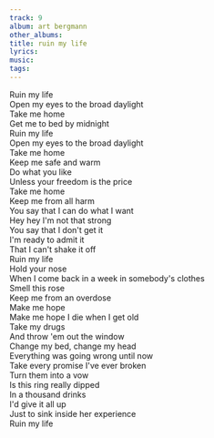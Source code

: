 ```yaml
---
track: 9
album: art bergmann
other_albums:
title: ruin my life
lyrics:
music:
tags:
---
```

Ruin my life  
Open my eyes to the broad daylight  
Take me home  
Get me to bed by midnight  
Ruin my life  
Open my eyes to the broad daylight  
Take me home  
Keep me safe and warm  
Do what you like  
Unless your freedom is the price  
Take me home  
Keep me from all harm  
You say that I can do what I want  
Hey hey I'm not that strong  
You say that I don't get it  
I'm ready to admit it  
That I can't shake it off  
Ruin my life  
Hold your nose  
When I come back in a week in somebody's clothes  
Smell this rose  
Keep me from an overdose  
Make me hope  
Make me hope I die when I get old  
Take my drugs  
And throw 'em out the window  
Change my bed, change my head  
Everything was going wrong until now  
Take every promise I've ever broken  
Turn them into a vow  
Is this ring really dipped  
In a thousand drinks  
I'd give it all up  
Just to sink inside her experience  
Ruin my life  
